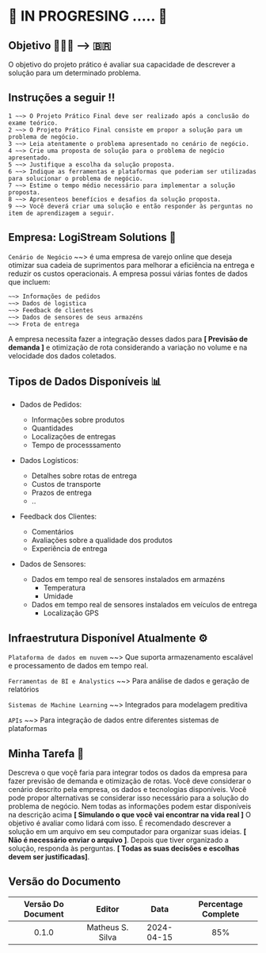 # 🚧 IN PROGRESING ..... 🚧


## Objetivo 💁🏾‍♂️ --> 🇧🇷

O objetivo do projeto prático é avaliar sua capacidade de descrever a solução para um determinado problema.


## Instruções a seguir ‼️

```
1 ~~> O Projeto Prático Final deve ser realizado após a conclusão do exame teórico.
2 ~~> O Projeto Prático Final consiste em propor a solução para um problema de negócio.
3 ~~> Leia atentamente o problema apresentado no cenário de negócio.
4 ~~> Crie uma proposta de solução para o problema de negócio apresentado.
5 ~~> Justifique a escolha da solução proposta.
6 ~~> Indique as ferramentas e plataformas que poderiam ser utilizadas para solucionar o problema de negócio.
7 ~~> Estime o tempo médio necessário para implementar a solução proposta.
8 ~~> Apresenteos benefícios e desafios da solução proposta.
9 ~~> Você deverá criar uma solução e então responder às perguntas no item de aprendizagem a seguir.
```

## Empresa: LogiStream Solutions 🚛


`Cenário de Negócio` ~~> é uma empresa de varejo online que deseja otimizar sua cadeia de suprimentos para melhorar a eficiência na entrega e reduzir os custos operacionais.
A empresa possui várias fontes de dados que incluem:

```
~~> Informações de pedidos
~~> Dados de logistica
~~> Feedback de clientes
~~> Dados de sensores de seus armazéns
~~> Frota de entrega
```

A empresa necessita fazer a integração desses dados para **[ Previsāo de demanda ]** e otimização de rota considerando a variação no volume e na velocidade dos dados coletados.

## Tipos de Dados Disponíveis 📊

- Dados de Pedidos:
    - Informaçôes sobre produtos
    - Quantidades
    - Localizaçôes de entregas
    - Tempo de processsamento


- Dados Logísticos:
    - Detalhes sobre rotas de entrega
    - Custos de transporte
    - Prazos de entrega
    - ..


- Feedback dos Clientes:
    - Comentários
    - Avaliações sobre a qualidade dos produtos
    - Experiência de entrega

- Dados de Sensores:
    - Dados em tempo real de sensores instalados em armazéns
        - Temperatura
        - Umidade
    - Dados em tempo real de sensores instalados em veículos de entrega
        - Localização GPS


## Infraestrutura Disponível Atualmente ⚙️

`Plataforma de dados em nuvem` ~~> Que suporta armazenamento escalável e processamento de dados em tempo real.

`Ferramentas de BI e Analystics` ~~> Para análise de dados e geração de relatórios

`Sistemas de Machine Learning` ~~> Integrados para modelagem preditiva

`APIs` ~~> Para integração de dados entre diferentes sistemas de plataformas


## Minha Tarefa 🎯

Descreva o que voçê faria para integrar todos os dados da empresa para fazer previsão de demanda e otimização de rotas. Você deve considerar o cenário descrito pela empresa, os dados e tecnologias disponíveis. Você pode propor alternativas se considerar isso necessário para a solução do problema de negócio. Nem todas as informações podem estar disponíveis na descrição acima **[ Simulando o que você vai encontrar na vida real ]** O objetivo é avaliar como lidará com isso. É recomendado descrever a solução em um arquivo em seu computador para organizar suas ideias. **[ Não é necessário enviar o arquivo ]**. Depois que tiver organizado a solução, responda às perguntas. **[ Todas as suas decisões e escolhas devem ser justificadas]**.


## Versão do Documento

| Versão Do Document |        Editor      |    Data    |  Percentage Complete  |
|        :---:       |        :---:       |    :---:   |         :---:         |
|        0.1.0       | Matheus S. Silva   | 2024-04-15 |          85%          |